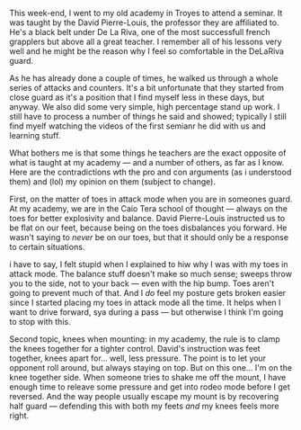 This week-end, I went to my old academy in Troyes to attend a seminar. It was taught by the David Pierre-Louis, the professor they are affiliated to. He's a black belt under De La Riva, one of the most successfull french grapplers but above all a great teacher. I remember all of his lessons very well and he might be the reason why I feel so comfortable in the DeLaRiva guard.

As he has already done a couple of times, he walked us through a whole series of attacks and counters. It's a bit unfortunate that they started from close guard as it's a position that I find myself less in these days, but anyway. We also did some very simple, high percentage stand up work. I still have to process a number of things he said and showed; typically I still find myelf watching the videos of the first semianr he did with us and learning stuff.

What bothers me is that some things he teachers are the exact opposite of what is taught at my academy — and a number of others, as far as I know. Here are the contradictions wth the pro and con arguments (as i understood them) and (lol) my opinion on them (subject to change).

First, on the matter of toes in attack mode when you are in someones guard. At my academy, we are in the Caio Tera school of thought — always on the toes for better explosivity and balance. David Pierre-Louis instructed us to be flat on our feet, because being on the toes disbalances you forward. He wasn't saying to *never* be on our toes, but that it should only be a response to certain situations.

i have to say, I felt stupid when I explained to hiw why I was with my toes in attack mode. The balance stuff doesn't make so much sense; sweeps throw you to the side, not to your back — even with the hip bump. Toes aren't going to prevent much of that. And I *do* feel my posture gets broken easier since I started placing my toes in attack mode all the time. It helps when I want to drive forward, sya during a pass — but otherwise I think I'm going to stop with this.

Second topic, knees when mounting: in my academy, the rule is to clamp the knees together for a tighter control. David's instruction was feet together, knees apart for… well, less pressure. The point is to let your opponent roll around, but always staying on top. But on this one… I'm on the knee together side. When someone tries to shake me off the mount, I have enough time to releave some pressure and get into rodeo mode before I get reversed. And the way people usually escape my mount is by recovering half guard — defending this with both my feets *and* my knees feels more right.